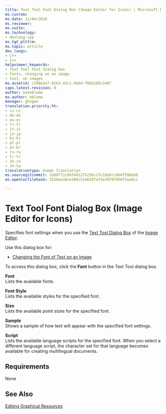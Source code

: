 ```yaml
---
title: Text Tool Font Dialog Box (Image Editor for Icons) | Microsoft Docs
ms.custom: 
ms.date: 11/04/2016
ms.reviewer: 
ms.suite: 
ms.technology:
- devlang-cpp
ms.tgt_pltfrm: 
ms.topic: article
dev_langs:
- C++
- C++
helpviewer_keywords:
- Text Tool Font dialog box
- fonts, changing on an image
- text, on images
ms.assetid: c398e2e7-0263-43c1-9ab4-768a280c2407
caps.latest.revision: 8
author: mikeblome
ms.author: mblome
manager: ghogen
translation.priority.ht:
- cs-cz
- de-de
- es-es
- fr-fr
- it-it
- ja-jp
- ko-kr
- pl-pl
- pt-br
- ru-ru
- tr-tr
- zh-cn
- zh-tw
translationtype: Human Translation
ms.sourcegitcommit: 3168772cbb7e8127523bc2fc2da5cc9b4f59beb8
ms.openlocfilehash: 5520ae18ce160c51463dfaf4a7079f959f3aadcc

---
```

# Text Tool Font Dialog Box (Image Editor for Icons)
Specifies font settings when you use the [Text Tool Dialog Box](../mfc/text-tool-dialog-box-image-editor-for-icons.md) of the [Image Editor](../mfc/image-editor-for-icons.md).  
  
 Use this dialog box for:  
  
-   [Changing the Font of Text on an Image](../mfc/changing-the-font-of-text-on-an-image-image-editor-for-icons.md)  
  
 To access this dialog box, click the **Font** button in the Text Tool dialog box.  
  
 **Font**  
 Lists the available fonts.  
  
 **Font Style**  
 Lists the available styles for the specified font.  
  
 **Size**  
 Lists the available point sizes for the specified font.  
  
 **Sample**  
 Shows a sample of how text will appear with the specified font settings.  
  
 **Script**  
 Lists the available language scripts for the specified font. When you select a different language script, the character set for that language becomes available for creating multilingual documents.  
  
## Requirements  
 None  
  
## See Also  
 [Editing Graphical Resources](../mfc/editing-graphical-resources-image-editor-for-icons.md)




<!--HONumber=Jan17_HO1-->


